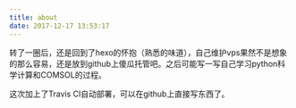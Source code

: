 ```yaml
---
title: about
date: 2017-12-17 13:53:17
---
```

转了一圈后，还是回到了hexo的怀抱（熟悉的味道），自己维护vps果然不是想象的那么容易，还是放到github上傻瓜托管吧。之后可能写一写自己学习python科学计算和COMSOL的过程。  
  
这次加上了Travis CI自动部署，可以在github上直接写东西了。